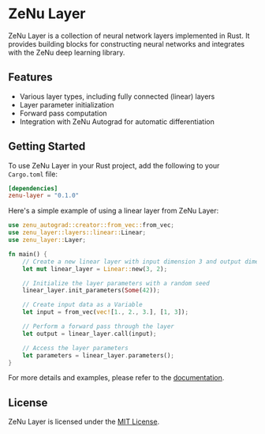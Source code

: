 # ZeNu Layer

ZeNu Layer is a collection of neural network layers implemented in Rust. It provides building blocks for constructing neural networks and integrates with the ZeNu deep learning library.

## Features

- Various layer types, including fully connected (linear) layers
- Layer parameter initialization
- Forward pass computation
- Integration with ZeNu Autograd for automatic differentiation

## Getting Started

To use ZeNu Layer in your Rust project, add the following to your `Cargo.toml` file:

```toml
[dependencies]
zenu-layer = "0.1.0"
```

Here's a simple example of using a linear layer from ZeNu Layer:

```rust
use zenu_autograd::creator::from_vec::from_vec;
use zenu_layer::layers::linear::Linear;
use zenu_layer::Layer;

fn main() {
    // Create a new linear layer with input dimension 3 and output dimension 2
    let mut linear_layer = Linear::new(3, 2);

    // Initialize the layer parameters with a random seed
    linear_layer.init_parameters(Some(42));

    // Create input data as a Variable
    let input = from_vec(vec![1., 2., 3.], [1, 3]);

    // Perform a forward pass through the layer
    let output = linear_layer.call(input);

    // Access the layer parameters
    let parameters = linear_layer.parameters();
}
```

For more details and examples, please refer to the [documentation](https://docs.rs/zenu-layer).

## License

ZeNu Layer is licensed under the [MIT License](LICENSE).
